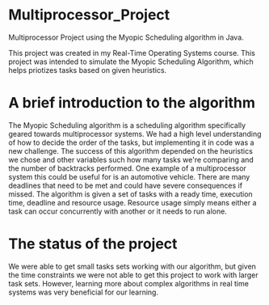 # Multiprocessor_Project
Multiprocessor Project using the Myopic Scheduling algorithm in Java.

This project was created in my Real-Time Operating Systems course. This project was intended to simulate the Myopic Scheduling Algorithm, which helps priotizes tasks based on
given heuristics. 

# A brief introduction to the algorithm

The Myopic Scheduling algorithm is a scheduling algorithm specifically geared towards multiprocessor systems. We had a high level understanding of how to decide the order
of the tasks, but implementing it in code was a new challenge. The success of this algorithm depended on the heuristics we chose and other variables such how many tasks
we're comparing and the number of backtracks performed. One example of a multiprocessor system this could be useful for is an automotive vehicle. There are many deadlines
that need to be met and could have severe consequences if missed. The algorithm is given a set of tasks with a ready time, execution time, deadline and resource usage. 
Resource usage simply means either a task can occur concurrently with another or it needs to run alone. 

# The status of the project

We were able to get small tasks sets working with our algorithm, but given the time constraints we were not able to get this project to work with larger task sets. However, 
learning more about complex algorithms in real time systems was very beneficial for our learning.
